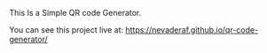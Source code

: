 This Is a Simple QR code Generator.

You can see this project live at: https://nevaderaf.github.io/qr-code-generator/
